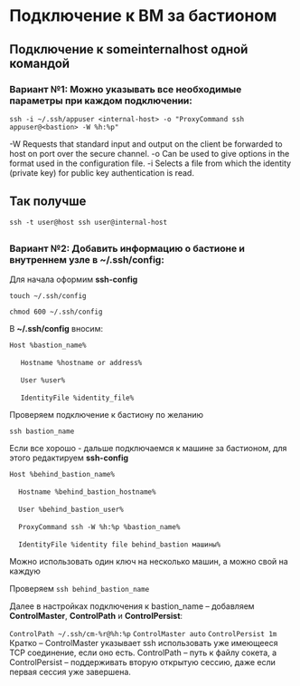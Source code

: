# Подключение к ВМ за бастионом

## Подключение к someinternalhost одной командой 

### Вариант №1: Можно указывать все необходимые параметры при каждом подключении:

`ssh -i ~/.ssh/appuser <internal-host> -o "ProxyCommand ssh appuser@<bastion> -W %h:%p"`

-W Requests that standard input and output on the client be forwarded to host on port over the secure channel. -o Can be used to give options in the format used in the configuration file. -i Selects a file from which the identity (private key) for public key authentication is read.


## Так получше ##

`ssh -t user@host ssh user@internal-host`


## ##


### Вариант №2: Добавить информацию о бастионе и внутреннем узле в ~/.ssh/config:

Для начала оформим **ssh-config**

`touch ~/.ssh/config`

`chmod 600 ~/.ssh/config`

В **~/.ssh/config** вносим:

 `Host %bastion_name%`

&nbsp;&nbsp;&nbsp;&nbsp; `Hostname %hostname or address%`

&nbsp;&nbsp;&nbsp;&nbsp; `User %user%`

&nbsp;&nbsp;&nbsp;&nbsp; `IdentityFile %identity_file%`

Проверяем подключение к бастиону по желанию

`ssh bastion_name`

Если все хорошо - дальше подключаемся к машине за бастионом, для этого редактируем **ssh-config**

`Host %behind_bastion_name%`

 &nbsp;&nbsp;&nbsp;&nbsp;`Hostname %behind_bastion_hostname%`
  
  &nbsp;&nbsp;&nbsp;&nbsp;`User %behind_bastion_user%`
  
 &nbsp;&nbsp;&nbsp;&nbsp;`ProxyCommand ssh -W %h:%p %bastion_name%`
  
 &nbsp;&nbsp;&nbsp;&nbsp;`IdentityFile %identity file behind_bastion машины%`
 
 Можно использовать один ключ на несколько машин, а можно свой на каждую
 
 Проверяем `ssh behind_bastion_name`
 
 Далее в настройках подключения к bastion_name – добавляем **ControlMaster**, **ControlPath** и **ControlPersist**:
 
  `ControlPath ~/.ssh/cm-%r@%h:%p`
  `ControlMaster auto`
  `ControlPersist 1m`
  Кратко – ControlMaster указывает ssh использовать уже имеющееся TCP соединение, если оно есть. ControlPath – путь к файлу сокета, а ControlPersist – поддерживать вторую открытую сессию, даже если первая сессия уже завершена.

  



